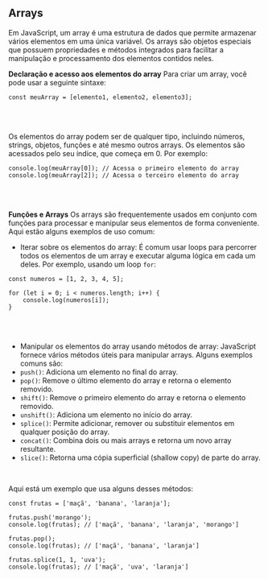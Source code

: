 ## Arrays
Em JavaScript, um array é uma estrutura de dados que permite armazenar vários elementos em uma única variável. Os arrays são objetos especiais que possuem propriedades e métodos integrados para facilitar a manipulação e processamento dos elementos contidos neles.
<br>

**Declaração e acesso aos elementos do array**
Para criar um array, você pode usar a seguinte sintaxe:

```
const meuArray = [elemento1, elemento2, elemento3];
```
<br><br>

Os elementos do array podem ser de qualquer tipo, incluindo números, strings, objetos, funções e até mesmo outros arrays. Os elementos são acessados pelo seu índice, que começa em 0. Por exemplo:

```
console.log(meuArray[0]); // Acessa o primeiro elemento do array
console.log(meuArray[2]); // Acessa o terceiro elemento do array
```
<br><br>

**Funções e Arrays**
Os arrays são frequentemente usados em conjunto com funções para processar e manipular seus elementos de forma conveniente. Aqui estão alguns exemplos de uso comum:

- Iterar sobre os elementos do array:
É comum usar loops para percorrer todos os elementos de um array e executar alguma lógica em cada um deles. Por exemplo, usando um loop `for`:

```
const numeros = [1, 2, 3, 4, 5];

for (let i = 0; i < numeros.length; i++) {
    console.log(numeros[i]);
}
```
<br><br>

- Manipular os elementos do array usando métodos de array:
JavaScript fornece vários métodos úteis para manipular arrays. Alguns exemplos comuns são:
- `push()`: Adiciona um elemento no final do array.
- `pop()`: Remove o último elemento do array e retorna o elemento removido.
- `shift()`: Remove o primeiro elemento do array e retorna o elemento removido.
- `unshift()`: Adiciona um elemento no início do array.
- `splice()`: Permite adicionar, remover ou substituir elementos em qualquer posição do array.
- `concat()`: Combina dois ou mais arrays e retorna um novo array resultante.
- `slice()`: Retorna uma cópia superficial (shallow copy) de parte do array.
<br>

Aqui está um exemplo que usa alguns desses métodos:

```
const frutas = ['maçã', 'banana', 'laranja'];

frutas.push('morango');
console.log(frutas); // ['maçã', 'banana', 'laranja', 'morango']

frutas.pop();
console.log(frutas); // ['maçã', 'banana', 'laranja']

frutas.splice(1, 1, 'uva');
console.log(frutas); // ['maçã', 'uva', 'laranja']
```
<br><br>

